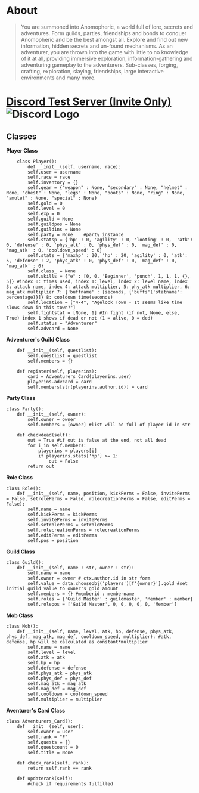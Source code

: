 # About
>You are summoned into Anomopheric, a world full of lore, secrets and adventures. Form guilds, parties, friendships and bonds to conquer Anomopheric and be the best amongst all. Explore and find out new information, hidden secrets and un-found mechanisms. As an adventurer, you are thrown into the game with little to no knowledge of it at all, providing immersive exploration, information-gathering and adventuring gameplay to the adventurers. Sub-classes, forging, crafting, exploration, slaying, friendships, large interactive environments and many more.

# [Discord Test Server (Invite Only)](https://discord.gg/2UyF3Yhh5g) ![Discord Logo](https://camo.githubusercontent.com/043d7c32c9d2d6e5fb037058af0ef21d79af65a07d5808a470449764989738b9/68747470733a2f2f646973636f72646170702e636f6d2f6173736574732f66633062303166653130613062386336303266623031303664383138396439622e706e67)

## Classes
**Player Class**
```
	class Player():
		def __init__(self, username, race):
        self.user = username
        self.race = race
        self.inventory = {}
        self.gear = {"weapon" : None, "secondary" : None, "helmet" : None, "chest" : None, "legs" : None, "boots" : None, "ring" : None, "amulet" : None, "special" : None}
        self.gold = 0
        self.level = 0
        self.exp = 0
        self.guild = None
        self.guildpos = None
        self.guildins = None
        self.party = None    #party instance
        self.statsp = {'hp' : 0, 'agility' : 0, 'looting' : 0,  'atk': 0, 'defense' : 0, 'phys_atk' : 0, 'phys_def' : 0, 'mag_def' : 0, 'mag_atk' : 0, 'cooldown_speed' : 0}
        self.stats = {'maxhp' : 20, 'hp' : 20, 'agility' : 0, 'atk': 5, 'defense' : 2, 'phys_atk' : 0, 'phys_def' : 0, 'mag_def' : 0, 'mag_atk' : 0}
        self.class_ = None
        self.skills = {"e" : [0, 0, 'Beginner', 'punch', 1, 1, 1, {}, 5]} #index 0: times used, index 1: level, index 2: level name, index 3: attack name, index 4: attack multiplier, 5: phy_atk multiplier, 6: mag_atk multiplier 7: {'buffname' : [seconds, {'buffs'('statname': percentage)}]} 8: cooldown time(seconds)
        self.location = ["4-4", "Agelock Town - It seems like time slows down in this town?"]
		self.fightstat = [None, 1] #In fight (if not, None, else, True) index 1 shows if dead or not (1 = alive, 0 = ded)
        self.status = "Adventurer"
		self.advcard = None
```
 
**Adventurer's Guild Class**
```class Adventurers_Guild():
    def __init__(self, questlist):
		self.questlist = questlist
		self.members = {}
		
	def register(self, playerins):
		card = Adventurers_Card(playerins.user)
		playerins.advcard = card
		self.members[str(playerins.author.id)] = card
```
    
**Party Class**
```
class Party():
    def __init__(self, owner):
        self.owner = owner
        self.members = [owner] #list will be full of player id in str
		
	def checkdead(self):
		out = True #if out is false at the end, not all dead
		for i in self.members:
			playerins = players[i]
			if playerins.stats['hp'] >= 1:
				out = False
		return out
```
    
**Role Class**
```
class Role():
    def __init__(self, name, position, kickPerms = False, invitePerms = False, setrolePerms = False, rolecreationPerms = False, editPerms = False):
        self.name = name
        self.kickPerms = kickPerms
        self.invitePerms = invitePerms
        self.setrolePerms = setrolePerms
        self.rolecreationPerms = rolecreationPerms
        self.editPerms = editPerms
        self.pos = position
```
        
**Guild Class**
```
class Guild():
    def __init__(self, name : str, owner : str):
        self.name = name
        self.owner = owner # ctx.author.id in str form
        self.value = data.chooseobj('players')[f'{owner}'].gold #set initial guild value to owner's gold amount
        self.members = {} #memberid : membername
        self.roles = {'Guild Master' : guildmaster, 'Member' : member}
        self.rolepos = ['Guild Master', 0, 0, 0, 0, 0, 'Member']
```
        
**Mob Class**
```
class Mob():
    def __init__(self, name, level, atk, hp, defense, phys_atk, phys_def, mag_atk, mag_def, cooldown_speed, multiplier): #atk, defense, hp will be calculated as constant*multiplier
        self.name = name
        self.level = level
        self.atk = atk
        self.hp = hp
        self.defense = defense
        self.phys_atk = phys_atk
        self.phys_def = phys_def
        self.mag_atk = mag_atk
        self.mag_def = mag_def
        self.cooldown = cooldown_speed
        self.multiplier = multiplier
```
        
**Aventurer's Card Class**
```
class Adventurers_Card():
	def __init__(self, user):
		self.owner = user
		self.rank = "F"
		self.quests = {}
		self.questcount = 0
		self.title = None
	
	def check_rank(self, rank):
		return self.rank == rank
	
	def updaterank(self):
		#check if requirements fulfilled
```
    
    
  

